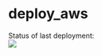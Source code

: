 # deploy_aws


Status of last deployment:<br>
<img src="https://github.com/leonbog1984/deploy_aws/workflow/CI-CD-AWS/badge.svg?branch=main"><br>

